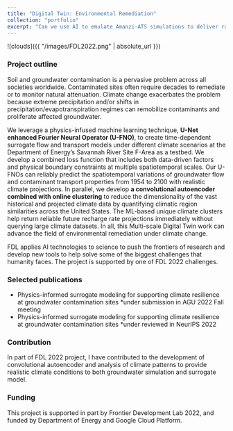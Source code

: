 ```yaml
---
title: "Digital Twin: Environmental Remediation"
collection: "portfolio"
excerpt: "Can we use AI to emulate Amanzi-ATS simulations to deliver rapid and accurate results to practitioners and enable decision-making on future climate scenarios without a supercomputer?"
---
```


![clouds]({{ "/images/FDL2022.png" | absolute_url }})

### Project outline
Soil and groundwater contamination is a pervasive problem across all societies worldwide. Contaminated sites often require decades to remediate or to monitor natural attenuation. 
Climate change exacerbates the problem because extreme precipitation and/or shifts in precipitation/evapotranspiration regimes can remobilize contaminants and proliferate affected groundwater.

We leverage a physics-infused machine learning technique, **U-Net enhanced Fourier Neural Operator (U-FNO)**, to create time-dependent surrogate flow and transport models under different climate scenarios at the Department of Energy’s Savannah River Site F-Area as a testbed. We develop a combined loss function that includes both data-driven factors and physical boundary constraints at multiple spatiotemporal scales. Our U-FNOs can reliably predict the spatiotemporal variations of groundwater flow and contaminant transport properties from 1954 to 2100 with realistic climate projections. 
In parallel, we develop **a convolutional autoencoder combined with online clustering** to reduce the dimensionality of the vast historical and projected climate data by quantifying climatic region similarities across the United States. The ML-based unique climate clusters help return reliable future recharge rate projections immediately without querying large climate datasets. 
In all, this Multi-scale Digital Twin work can advance the field of environmental remediation under climate change.

FDL applies AI technologies to science to push the frontiers of research and develop new tools to help solve some of the biggest challenges that humanity faces.
The project is supported by one of FDL 2022 challenges.

### Selected publications
- Physics-informed surrogate modeling for supporting climate resilience at groundwater contamination sites *under submission in AGU 2022 Fall meeting
- Physics-informed surrogate modeling for supporting climate resilience at groundwater contamination sites *under reviewed in NeurIPS 2022

### Contribution
In part of FDL 2022 project, I have contributed to the development of convolutional autoencoder and analysis of climate patterns to provide realistic climate conditions to both groundwater simulation and surrogate model.


### Funding
This project is supported in part by Frontier Development Lab 2022, and funded by Department of Energy and Google Cloud Platform.

